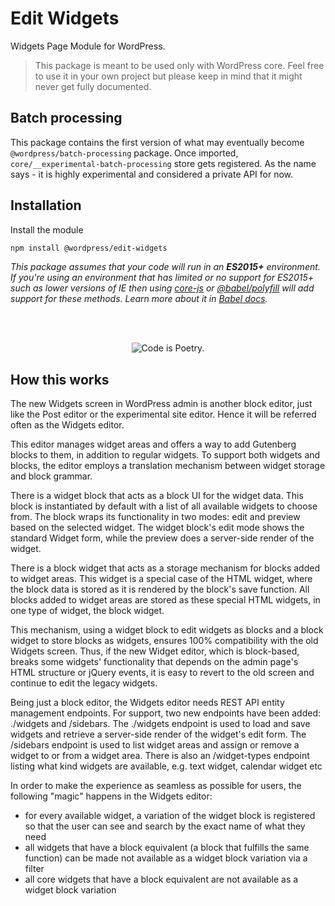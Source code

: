 # Edit Widgets

Widgets Page Module for WordPress.

> This package is meant to be used only with WordPress core. Feel free to use it in your own project but please keep in mind that it might never get fully documented.

## Batch processing

This package contains the first version of what may eventually become `@wordpress/batch-processing` package. Once imported, `core/__experimental-batch-processing` store gets registered. As the name says - it is highly experimental and considered a private API for now.

## Installation

Install the module

```bash
npm install @wordpress/edit-widgets
```

_This package assumes that your code will run in an **ES2015+** environment. If you're using an environment that has limited or no support for ES2015+ such as lower versions of IE then using [core-js](https://github.com/zloirock/core-js) or [@babel/polyfill](https://babeljs.io/docs/en/next/babel-polyfill) will add support for these methods. Learn more about it in [Babel docs](https://babeljs.io/docs/en/next/caveats)._

<br/><br/><p align="center"><img src="https://s.w.org/style/images/codeispoetry.png?1" alt="Code is Poetry." /></p>

## How this works

The new Widgets screen in WordPress admin is another block editor, just like the Post editor or the experimental site editor. Hence it will be referred often as the Widgets editor.

This editor manages widget areas and offers a way to add Gutenberg blocks to them, in addition to regular widgets. To support both widgets and blocks, the editor employs a translation mechanism between widget storage and block grammar.

There is a widget block that acts as a block UI for the widget data. This block is instantiated by default with a list of all available widgets to choose from. The block wraps its functionality in two modes: edit and preview based on the selected widget. The widget block's edit mode shows the standard Widget form, while the preview does a server-side render of the widget.

There is a block widget that acts as a storage mechanism for blocks added to widget areas. This widget is a special case of the HTML widget, where the block data is stored as it is rendered by the block's save function. All blocks added to widget areas are stored as these special HTML widgets, in one type of widget, the block widget.

This mechanism, using a widget block to edit widgets as blocks and a block widget to store blocks as widgets, ensures 100% compatibility with the old Widgets screen. Thus, if the new Widget editor, which is block-based, breaks some widgets' functionality that depends on the admin page's HTML structure or jQuery events, it is easy to revert to the old screen and continue to edit the legacy widgets.

Being just a block editor, the Widgets editor needs REST API entity management endpoints. For support, two new endpoints have been added: ./widgets and /sidebars. The ./widgets endpoint is used to load and save widgets and retrieve a server-side render of the widget's edit form. The /sidebars endpoint is used to list widget areas and assign or remove a widget to or from a widget area. There is also an /widget-types endpoint listing what kind widgets are available, e.g. text widget, calendar widget etc

In order to make the experience as seamless as possible for users, the following "magic" happens in the Widgets editor:

- for every available widget, a variation of the widget block is registered so that the user can see and search by the exact name of what they need
- all widgets that have a block equivalent (a block that fulfills the same function) can be made not available as a widget block variation via a filter
- all core widgets that have a block equivalent are not available as a widget block variation